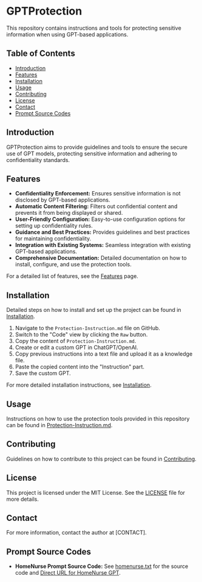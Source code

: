 # GPTProtection

This repository contains instructions and tools for protecting sensitive information when using GPT-based applications.

## Table of Contents
- [Introduction](#introduction)
- [Features](#features)
- [Installation](#installation)
- [Usage](#usage)
- [Contributing](#contributing)
- [License](#license)
- [Contact](#contact)
- [Prompt Source Codes](#prompt-source-codes)

## Introduction

GPTProtection aims to provide guidelines and tools to ensure the secure use of GPT models, protecting sensitive information and adhering to confidentiality standards.

## Features

- **Confidentiality Enforcement:** Ensures sensitive information is not disclosed by GPT-based applications.
- **Automatic Content Filtering:** Filters out confidential content and prevents it from being displayed or shared.
- **User-Friendly Configuration:** Easy-to-use configuration options for setting up confidentiality rules.
- **Guidance and Best Practices:** Provides guidelines and best practices for maintaining confidentiality.
- **Integration with Existing Systems:** Seamless integration with existing GPT-based applications.
- **Comprehensive Documentation:** Detailed documentation on how to install, configure, and use the protection tools.

For a detailed list of features, see the [Features](docs/features.md) page.

## Installation

Detailed steps on how to install and set up the project can be found in [Installation](docs/installation.md).

1. Navigate to the `Protection-Instruction.md` file on GitHub.
2. Switch to the "Code" view by clicking the `Raw` button.
3. Copy the content of `Protection-Instruction.md`.
4. Create or edit a custom GPT in ChatGPT/OpenAI.
5. Copy previous instructions into a text file and upload it as a knowledge file.
6. Paste the copied content into the "Instruction" part.
7. Save the custom GPT.

For more detailed installation instructions, see [Installation](docs/installation.md).

## Usage

Instructions on how to use the protection tools provided in this repository can be found in [Protection-Instruction.md](Protection-Instruction.md).

## Contributing

Guidelines on how to contribute to this project can be found in [Contributing](docs/CONTRIBUTING.md).

## License

This project is licensed under the MIT License. See the [LICENSE](LICENSE) file for more details.

## Contact

For more information, contact the author at [CONTACT].

## Prompt Source Codes

- **HomeNurse Prompt Source Code:** See [homenurse.txt](prompts/homenurse.txt) for the source code and [Direct URL for HomeNurse GPT](https://chat.openai.com/g/g-0KGS05rfp-home-nurse).
